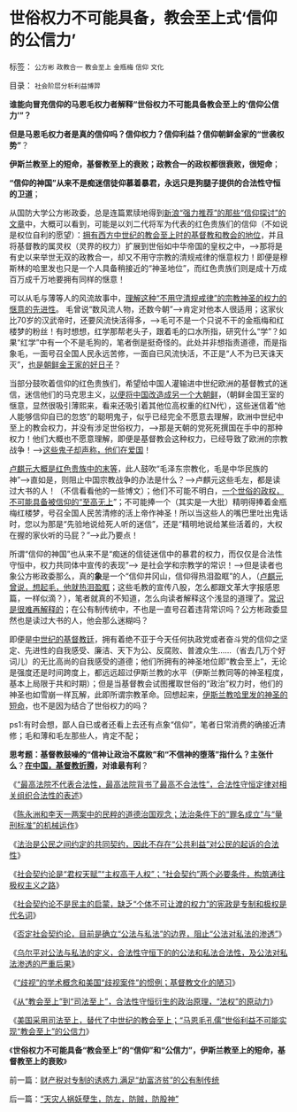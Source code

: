 # 世俗权力不可能具备，教会至上式‘信仰的公信力’

标签： `公方彬` `政教合一` `教会至上` `金瓶梅` `信仰` `文化` 

目录： `社会阶层分析利益博羿`

**谁能向冒充信仰的马恩毛权力者解释“世俗权力不可能具备教会至上的‘信仰公信力’”？**

**但是马恩毛权力者是真的信仰吗？信仰权力？信仰利益？信仰朝鲜金家的“世袭权势”**？

**伊斯兰教至上的短命，基督教至上的衰败；政教合一的政权都很衰败，很短命**；

**“信仰的神国”从来不是痴迷信徒仰慕着暴君，永远只是狗腿子提供的合法性守恒的卫道**；

从国防大学公方彬政委，总是连篇累牍地得到[新浪“强力推荐”的那些“信仰探讨”的文章](../../../2009/6/21/舆论诱导推广科学的发展观.md)中，大概可以看到，可能是以刘二代将军为代表的红色贵族们的信仰（不如说是权位自利的愿望）：[拥有西方中世纪的教会至上时的基督教和教会的地位](../../../2013/11/24/改革目标模糊地指向“建设欧洲式中世纪制度”.md)，并且将基督教的属灵权（灵界的权力）扩展到世俗如中华帝国的皇权之中，——>那将是有史以来举世无双的政教合一，却又不用守宗教的清规戒律的惬意权力！即便是穆斯林的哈里发也只是一个人具备稍接近的“神圣地位”，而红色贵族们则是成十万成百万成千万地要拥有同样的惬意！



可以从毛与薄等人的风流故事中，[理解这种“不用守清规戒律”的宗教神圣的权力的惬意的先进性](../../../2011/2/8/绝对的真理标准，意味着绝对的权力.md)。
毛曾说“数风流人物，还数今朝”——>肯定对他本人很适用；这家伙比70岁的汉武帝时，还要风流快活得多，——>毛可不是一个只说不干的金瓶梅和红楼梦的粉丝！有时想想，红学那帮老头子，跟着毛的口水所指，研究什么“学”？如果“红学”中有一个不是毛狗的，笔者倒是挺奇怪的。此处并非想指责道德，而是指象毛，一面号召全国人民永远苦修，一面自已风流快活，不正是“人不为已天诛天灭”，[也是朝鲜金王家的好日子](../../../2010/6/24/支持朝鲜得到了什么？失去了什么？多大的代价？.md)？

当部分鼓吹着信仰的红色贵族们，希望给中国人灌输进中世纪欧洲的基督教式的迷信，迷信他们的马克思主义，[以便将中国改造成另一个大朝鲜](../../../2012/1/7/金正恩同学当班长的政治价值.md)，（朝鲜金国王室的惬意，显然很吸引薄熙来，看来还吸引着其他位高权重的红N代），这些迷信着“他人能够信仰自已的忽悠”的聪明鬼子，似乎已经完全不愿意去理解，欧洲中世纪中至上的教会权力，并没有涉足世俗权力，——>那是天朝的党死死撰国在手中的那种权力！他们大概也不愿意理解，即便是基督教会这种权力，已经导致了欧洲的宗教战争！——>[这些鬼子却声称，他们在爱国](../../../2013/11/13/宇宙真理强势崛起一年多，地狱法则的英明投机！.md)！



[卢麒元大概是红色贵族中的末等](../../../2010/6/9/评卢麒元《制高点》.md)，此人鼓吹“毛泽东宗教化，毛是中华民族的神”——>直如是，则阻止中国宗教战争的办法是什么？——>卢麒元这些毛左，都是读过大书的人！（不信看看他的一些博文）；他们不可能不明白，[一个世俗的政权，不可能具备被信仰的“至高无上](../../../2013/11/22/基督教文化中的歧视，及国王司法，教会至上，与司法独立的历史形成.md)”；不可能捧一个（其实是一大批）精明得捧着金瓶梅红楼梦，号召全国人民苦清修的活上帝作神圣！所以当这些人的嘴巴里吐出鬼话时，您以为那是“先验地说给死人听的迷信”，还是“精明地说给某些活着的，大权在握的家伙听的马屁？”——>此乃要点！

所谓“信仰的神国”也从来不是“痴迷的信徒迷信中的暴君的权力，而仅仅是合法性守恒中，权力共同体中宣传的表现”——>
是社会学和宗教学的常识！——>但是读者也象公方彬政委那么，真的**象**是一个“信仰井冈山，信仰得热泪盈眶”的人，（[卢麒元曾说，想起毛，他就热泪盈眶](../../../2013/11/25/中世纪体制“特（许）权作产权”常被误认为“市场经济”.md)；这些毛教的宣传八股，怎么都跟文革大字报感恩篇，一样似滴？），笔者就真的不知道，怎么向读者解释这个浅显的道理了。[常识是很难再解释的](../../../2013/11/27/耐心解读常识，识别愚民，公知，民粹，敌我.md)；在公有制传统中，不也是一直号召着违背常识吗？公方彬政委显然也是读过大书的人，他会那么迷糊吗？

即便是[中世纪的基督教廷](../../../2013/11/24/改革目标模糊地指向“建设欧洲式中世纪制度”.md)，拥有着绝不亚于今天任何执政党或者奋斗党的信仰之坚定、先进性的自我感受、廉洁、天下为公、反腐败、普渡众生……（省去几万个好词儿）的无比高尚的自我感受的道德；他们所拥有的神圣地位即“教会至上”，无论是强度还是时间跨度上，都远远超过伊斯兰教的水平（伊斯兰教同等的神圣程度，基本上局限于共和时期）；但是当基督教会试图攫取世俗的“政治”权力时，他们的神圣也如雪崩一样瓦解，此即所谓宗教革命。回想起来，[伊斯兰教哈里发的神圣的短命](../../../2012/3/28/为什么穆斯林没有进入资本主义？哈里发帝国.md)，也不是因为结合了世俗权力的吗？

ps1:有时会想，鄙人自已或者还看上去还有点象“信仰”，笔者日常消费的确接近清修；毛和薄和毛左那些人，肯定不配；

**思考题：基督教鼓噪的“信神让政治不腐败”和“不信神的堕落”指什么？主张什么**？**[在中国，基督教折腾](../../../2009/6/14/西教信仰人士不应以传教为目的参与中国政治生活.md)，对谁最有利**？

《[“最高法院不代表合法性，最高法院背书了最高不合法性”，合法性守恒定律对相关组织合法性的表述](../../../2013/11/1/陈永洲案是两件独立案件，一是陈被迫害案，二是民事诉讼案.md)》

《[陈永洲和李天一两案中的民粹的道德治国观念；法治条件下的“罪名成立”与“量刑标准”的机械运作](../../../2013/11/5/陈永洲和李天一案中的控罪，证据，量刑，程序正义和道德治国.md)》

《[法治是公民之间约定的共同契约，因此不存在“公共利益”对公民的起诉的合法性](../../../2013/11/7/“犯罪人”如何在法治中，自由选择了“失去自由”.md)》

《[社会契约论是“君权天赋”“主权高于人权”；“社会契约”两个必要条件，构筑通往极权主义之路](../../../2013/11/9/《社会契约论》为代表的误区，及通往极权主义之路；.md)》

《[社会契约论不是民主的启蒙，缺乏“个体不可让渡的权力”的宪政是专制和极权是代名词](../../../2013/11/11/社会契约论不是民主的启蒙，及现代民主的真正起点.md)》

《[否定社会契约论，目前是确立“公法与私法”的边界，阻止“公法对私法的渗透”](../../../2013/11/17/“公法与私法”的边界，及“公法对私法的渗透”.md)》

《[乌尔平对公法与私法的定义，合法性守恒下的的公法和私法合法性，及公法对私法渗透的严重后果](../../../2013/11/19/乌尔平对公法与私法的定义，及其“公法向私法渗透”的严重后果.md)》

《[“歧视”的学术概念和美国“歧视案件”的惯例；基督教文化的陋习](../../../2013/11/18/“歧视”的概念和美国“歧视案”的惯例，及基督教的愚昧文化.md)》

《[从“教会至上”到“司法至上”，合法性守恒衍生的政治原理，“法权”的原动力](../../../2013/11/22/从“教会至上”到“司法至上”，及三权分立的误区.md)》

《[美国采用司法至上，替代了中世纪的教会至上；“马恩毛孔儒”世俗利益不可能实现“教会至上”的公信力](../../../2013/11/30/理解中世纪，理解中国的焦虑，理解美国的司法至上.md)》

《**世俗权力不可能具备“教会至上”的“信仰”和“公信力”，伊斯兰教至上的短命，基督教至上的衰败**》

前一篇：[财产税对专制的诱惑力,满足“劫富济贫”的公有制传统](../../../2013/12/5/财产税对专制的诱惑力,满足“劫富济贫”的公有制传统.md)

后一篇：[“天灾人祸妖孽生，防左，防贼，防股神”](../../../2013/12/5/“天灾人祸妖孽生，防左，防贼，防股神”.md)
